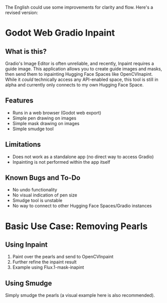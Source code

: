 The English could use some improvements for clarity and flow. Here's a revised version:

# Godot Web Gradio Inpaint

## What is this?

Gradio's Image Editor is often unreliable, and recently, Inpaint requires a guide image. This application allows you to create guide images and masks, then send them to inpainting Hugging Face Spaces like OpenCVInapint.  While it *could* technically access any API-enabled space, this tool is still in alpha and currently only connects to my own Hugging Face Space.

## Features

* Runs in a web browser (Godot web export)
* Simple pen drawing on images
* Simple mask drawing on images
* Simple smudge tool

## Limitations

* Does not work as a standalone app (no direct way to access Gradio)
* Inpainting is not performed within the app itself

## Known Bugs and To-Do

* No undo functionality
* No visual indication of pen size
* Smudge tool is unstable
* No way to connect to other Hugging Face Spaces/Gradio instances

# Basic Use Case: Removing Pearls

## Using Inpaint

1. Paint over the pearls and send to OpenCVInpaint 
2. Further refine the inpaint result 
3. Example using Flux.1-mask-inapint 

## Using Smudge

Simply smudge the pearls (a visual example here is also recommended).


